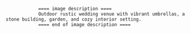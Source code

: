 
                ==== image description ====
                Outdoor rustic wedding venue with vibrant umbrellas, a stone building, garden, and cozy interior setting.
                ==== end of image description ====
                